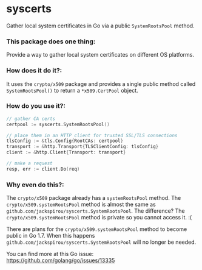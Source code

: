 # syscerts
Gather local system certificates in Go via a public `SystemRootsPool` method.

### This package does one thing:
Provide a way to gather local system certificates
on different OS platforms.

### How does it do it?:
It uses the `crypto/x509` package and provides a single public method called
`SystemRootsPool()` to return a `*x509.CertPool` object.

### How do you use it?:
```Go
// gather CA certs
certpool := syscerts.SystemRootsPool()

// place them in an HTTP client for trusted SSL/TLS connections
tlsConfig := &tls.Config{RootCAs: certpool}
transport := &http.Transport{TLSClientConfig: tlsConfig}
client := &http.Client{Transport: transport}

// make a request
resp, err := client.Do(req)
```

### Why even do this?:
The `crypto/x509` package already has a `systemRootsPool` method.
The `crypto/x509.systemRootsPool` method is almost the same as
`github.com/jackspirou/syscerts.SystemRootsPool`.
The difference? The `crypto/x509.systemRootsPool` method is private so you
cannot access it. :(

There are plans for the `crypto/x509.systemRootsPool` method to become public
in Go 1.7. When this happens `github.com/jackspirou/syscerts.SystemRootsPool`
will no longer be needed.

You can find more at this Go issue: https://github.com/golang/go/issues/13335
